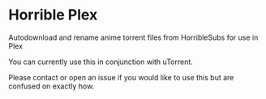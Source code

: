 # Horrible Plex
Autodownload and rename anime torrent files from HorribleSubs for use in Plex

You can currently use this in conjunction with uTorrent.

Please contact or open an issue if you would like to use this but are confused on exactly how.
